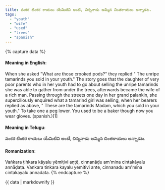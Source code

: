 ```yaml
---
title: వంకర టింకర కాయలు యేమిటివి అంటే, చిన్ననాడు అమ్మిన చింతకాయలు అన్నాడట.
tags:
  - "youth"
  - "wife"
  - "used"
  - "trees"
  - "spanish"
---
```


{% capture data %}
#### Meaning in English:
When she asked "What are those crooked pods?" they replied " The unripe tamarinds you sold in your youth."
The story goes that the daughter of very poor parents who in her youth had to go about selling the unripe tamarinds she was able to gather from under the trees, afterwards became the wife of a rich man. Passing through the streets one day in her grand palankin, she superciliously enquired what a tamarind girl was selling, when her bearers replied as above, " These are the tamarinds Madam, which you sold in your youth."
To take one a peg lower.
You used to be a baker though now you wear gloves. (spanish.)[1]

#### Meaning in Telugu:
వంకర టింకర కాయలు యేమిటివి అంటే, చిన్ననాడు అమ్మిన చింతకాయలు అన్నాడట.

#### Romanization:
Vaṅkara ṭiṅkara kāyalu yēmiṭivi aṇṭē, cinnanāḍu am'mina cintakāyalu annāḍaṭa.
Vankara tinkara kayalu yemitivi ante, cinnanadu am'mina cintakayalu annadata.
{% endcapture %}

{{ data | markdownify }}

